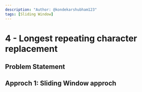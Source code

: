 ```yaml
---
description: "Author: @kondekarshubham123"
tags: [Sliding Window]
---
```


# 4 - Longest repeating character replacement

## Problem Statement

## Approch 1: Sliding Window approch
